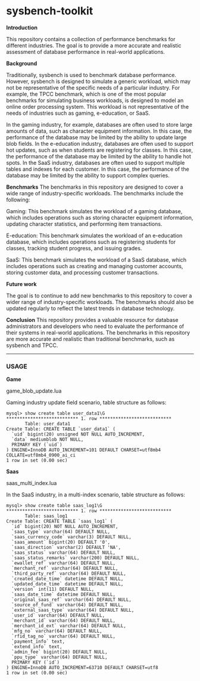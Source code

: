 # sysbench-toolkit



**Introduction**

This repository contains a collection of performance benchmarks for different industries. The goal is to provide a more accurate and realistic assessment of database performance in real-world applications.



**Background**

Traditionally, sysbench is used to benchmark database performance. However, sysbench is designed to simulate a generic workload, which may not be representative of the specific needs of a particular industry. For example, the TPCC benchmark, which is one of the most popular benchmarks for simulating business workloads, is designed to model an online order processing system. This workload is not representative of the needs of industries such as gaming, e-education, or SaaS.



In the gaming industry, for example, databases are often used to store large amounts of data, such as character equipment information. In this case, the performance of the database may be limited by the ability to update large blob fields. In the e-education industry, databases are often used to support hot updates, such as when students are registering for classes. In this case, the performance of the database may be limited by the ability to handle hot spots. In the SaaS industry, databases are often used to support multiple tables and indexes for each customer. In this case, the performance of the database may be limited by the ability to support complex queries.



**Benchmarks**
The benchmarks in this repository are designed to cover a wide range of industry-specific workloads. The benchmarks include the following:

Gaming: This benchmark simulates the workload of a gaming database, which includes operations such as storing character equipment information, updating character statistics, and performing item transactions.

E-education: This benchmark simulates the workload of an e-education database, which includes operations such as registering students for classes, tracking student progress, and issuing grades.

SaaS: This benchmark simulates the workload of a SaaS database, which includes operations such as creating and managing customer accounts, storing customer data, and processing customer transactions.



**Future work**

The goal is to continue to add new benchmarks to this repository to cover a wider range of industry-specific workloads. The benchmarks should also be updated regularly to reflect the latest trends in database technology.



**Conclusion**
This repository provides a valuable resource for database administrators and developers who need to evaluate the performance of their systems in real-world applications. The benchmarks in this repository are more accurate and realistic than traditional benchmarks, such as sysbench and TPCC.




--------



### USAGE

**Game**



game_blob_update.lua

Gaming industry update field scenario, table structure as follows:

```
mysql> show create table user_data1\G
*************************** 1. row ***************************
       Table: user_data1
Create Table: CREATE TABLE `user_data1` (
  `uid` bigint(20) unsigned NOT NULL AUTO_INCREMENT,
  `data` mediumblob NOT NULL,
  PRIMARY KEY (`uid`)
) ENGINE=InnoDB AUTO_INCREMENT=101 DEFAULT CHARSET=utf8mb4 COLLATE=utf8mb4_0900_ai_ci
1 row in set (0.00 sec)
```




**Saas**



saas_multi_index.lua

In the SaaS industry, in a multi-index scenario, table structure as follows:

```
mysql> show create table saas_log1\G
*************************** 1. row ***************************
       Table: saas_log1
Create Table: CREATE TABLE `saas_log1` (
  `id` bigint(20) NOT NULL AUTO_INCREMENT,
  `saas_type` varchar(64) DEFAULT NULL,
  `saas_currency_code` varchar(3) DEFAULT NULL,
  `saas_amount` bigint(20) DEFAULT '0',
  `saas_direction` varchar(2) DEFAULT 'NA',
  `saas_status` varchar(64) DEFAULT NULL,
  `saas_status_remarks` varchar(200) DEFAULT NULL,
  `ewallet_ref` varchar(64) DEFAULT NULL,
  `merchant_ref` varchar(64) DEFAULT NULL,
  `third_party_ref` varchar(64) DEFAULT NULL,
  `created_date_time` datetime DEFAULT NULL,
  `updated_date_time` datetime DEFAULT NULL,
  `version` int(11) DEFAULT NULL,
  `saas_date_time` datetime DEFAULT NULL,
  `original_saas_ref` varchar(64) DEFAULT NULL,
  `source_of_fund` varchar(64) DEFAULT NULL,
  `external_saas_type` varchar(64) DEFAULT NULL,
  `user_id` varchar(64) DEFAULT NULL,
  `merchant_id` varchar(64) DEFAULT NULL,
  `merchant_id_ext` varchar(64) DEFAULT NULL,
  `mfg_no` varchar(64) DEFAULT NULL,
  `rfid_tag_no` varchar(64) DEFAULT NULL,
  `payment_info` text,
  `extend_info` text,
  `admin_fee` bigint(20) DEFAULT NULL,
  `ppu_type` varchar(64) DEFAULT NULL,
  PRIMARY KEY (`id`)
) ENGINE=InnoDB AUTO_INCREMENT=63710 DEFAULT CHARSET=utf8
1 row in set (0.00 sec)
```

